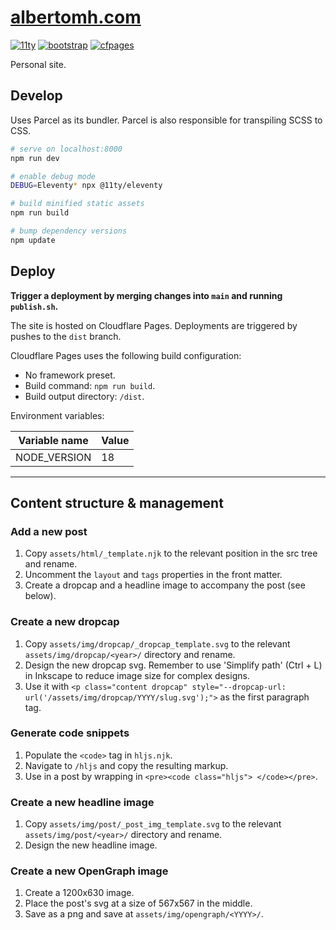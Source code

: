 # <a href="https://www.albertomh.com" target="_blank">albertomh.com</a>

[![11ty](https://img.shields.io/badge/static-ffffff?logo=eleventy&logoColor=222222)](https://github.com/11ty/eleventy/)
[![bootstrap](https://img.shields.io/badge/5-7952B3?logo=bootstrap&logoColor=white)](https://github.com/twbs/bootstrap)
[![cfpages](https://img.shields.io/badge/pages-ffffff?logo=cloudflare&logoColor=#F38020)](https://pages.cloudflare.com/)

Personal site.


## Develop
Uses Parcel as its bundler. Parcel is also responsible for transpiling SCSS to CSS.  

```sh
# serve on localhost:8000
npm run dev

# enable debug mode
DEBUG=Eleventy* npx @11ty/eleventy

# build minified static assets
npm run build

# bump dependency versions
npm update
```


## Deploy

**Trigger a deployment by merging changes into `main` and running `publish.sh`.**  

The site is hosted on Cloudflare Pages. Deployments are triggered by pushes to the `dist` branch.  

Cloudflare Pages uses the following build configuration:  
- No framework preset.
- Build command: `npm run build`.
- Build output directory: `/dist`.

Environment variables:  

| Variable name | Value       |
| ------------- | ----------- |
| NODE_VERSION  | 18          |


---

## Content structure & management

### Add a new post
1. Copy `assets/html/_template.njk` to the relevant position in the src tree and rename.
2. Uncomment the `layout` and `tags` properties in the front matter.
3. Create a dropcap and a headline image to accompany the post (see below).

### Create a new dropcap
1. Copy `assets/img/dropcap/_dropcap_template.svg` to the relevant 
`assets/img/dropcap/<year>/` directory and rename.
2. Design the new dropcap svg. Remember to use 'Simplify path' (Ctrl + L) in Inkscape to reduce image size for complex designs.
3. Use it with `<p class="content dropcap" style="--dropcap-url: url('/assets/img/dropcap/YYYY/slug.svg');">` as the first paragraph tag. 

### Generate code snippets
1. Populate the `<code>` tag in `hljs.njk`.
2. Navigate to `/hljs` and copy the resulting markup.
3. Use in a post by wrapping in `<pre><code class="hljs"> </code></pre>`.

### Create a new headline image
1. Copy `assets/img/post/_post_img_template.svg` to the relevant 
`assets/img/post/<year>/` directory and rename.
2. Design the new headline image.

### Create a new OpenGraph image
1. Create a 1200x630 image.
2. Place the post's svg at a size of 567x567 in the middle.
3. Save as a png and save at `assets/img/opengraph/<YYYY>/`.

